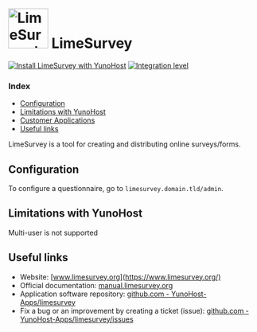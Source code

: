 # <img src="/images/limesurvey_logo.svg" width="80px" alt="LimeSurvey's logo"> LimeSurvey

[![Install LimeSurvey with YunoHost](https://install-app.yunohost.org/install-with-yunohost.png)](https://install-app.yunohost.org/?app=limesurvey) [![Integration level](https://dash.yunohost.org/integration/limesurvey.svg)](https://dash.yunohost.org/appci/app/limesurvey)

### Index

- [Configuration](#configuration)
- [Limitations with YunoHost](#limitations-with-yunohost)
- [Customer Applications](#Customer-applications)
- [Useful links](#useful-links)

LimeSurvey is a tool for creating and distributing online surveys/forms.

## Configuration

To configure a questionnaire, go to `limesurvey.domain.tld/admin`.

## Limitations with YunoHost

Multi-user is not supported

## Useful links

+ Website: [www.limesurvey.org](https://www.limesurvey.org/)
+ Official documentation: [manual.limesurvey.org](https://manual.limesurvey.org/LimeSurvey_Manual)
+ Application software repository: [github.com - YunoHost-Apps/limesurvey](https://github.com/YunoHost-Apps/limesurvey_ynh)
+ Fix a bug or an improvement by creating a ticket (issue): [github.com - YunoHost-Apps/limesurvey/issues](https://github.com/YunoHost-Apps/limesurvey_ynh/issues)
